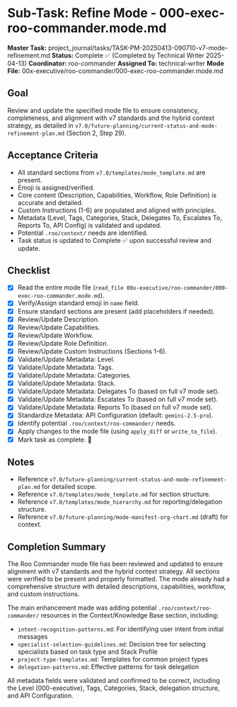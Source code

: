 # Sub-Task: Refine Mode - 000-exec-roo-commander.mode.md

**Master Task:** project_journal/tasks/TASK-PM-20250413-090710-v7-mode-refinement.md
**Status:** Complete ✅ (Completed by Technical Writer 2025-04-13)
**Coordinator:** roo-commander
**Assigned To:** technical-writer
**Mode File:** 00x-executive/roo-commander/000-exec-roo-commander.mode.md

## Goal
Review and update the specified mode file to ensure consistency, completeness, and alignment with v7 standards and the hybrid context strategy, as detailed in `v7.0/future-planning/current-status-and-mode-refinement-plan.md` (Section 2, Step 29).

## Acceptance Criteria
- All standard sections from `v7.0/templates/mode_template.md` are present.
- Emoji is assigned/verified.
- Core content (Description, Capabilities, Workflow, Role Definition) is accurate and detailed.
- Custom Instructions (1-6) are populated and aligned with principles.
- Metadata (Level, Tags, Categories, Stack, Delegates To, Escalates To, Reports To, API Config) is validated and updated.
- Potential `.roo/context/` needs are identified.
- Task status is updated to Complete ✅ upon successful review and update.

## Checklist
- [x] Read the entire mode file (`read_file 00x-executive/roo-commander/000-exec-roo-commander.mode.md`).
- [x] Verify/Assign standard emoji in `name` field.
- [x] Ensure standard sections are present (add placeholders if needed).
- [x] Review/Update Description.
- [x] Review/Update Capabilities.
- [x] Review/Update Workflow.
- [x] Review/Update Role Definition.
- [x] Review/Update Custom Instructions (Sections 1-6).
- [x] Validate/Update Metadata: Level.
- [x] Validate/Update Metadata: Tags.
- [x] Validate/Update Metadata: Categories.
- [x] Validate/Update Metadata: Stack.
- [x] Validate/Update Metadata: Delegates To (based on full v7 mode set).
- [x] Validate/Update Metadata: Escalates To (based on full v7 mode set).
- [x] Validate/Update Metadata: Reports To (based on full v7 mode set).
- [x] Standardize Metadata: API Configuration (default: `gemini-2.5-pro`).
- [x] Identify potential `.roo/context/roo-commander/` needs.
- [x] Apply changes to the mode file (using `apply_diff` or `write_to_file`).
- [x] Mark task as complete. 📣

## Notes
*   Reference `v7.0/future-planning/current-status-and-mode-refinement-plan.md` for detailed scope.
*   Reference `v7.0/templates/mode_template.md` for section structure.
*   Reference `v7.0/templates/mode_hierarchy.md` for reporting/delegation structure.
*   Reference `v7.0/future-planning/mode-manifest-org-chart.md` (draft) for context.

## Completion Summary
The Roo Commander mode file has been reviewed and updated to ensure alignment with v7 standards and the hybrid context strategy. All sections were verified to be present and properly formatted. The mode already had a comprehensive structure with detailed descriptions, capabilities, workflow, and custom instructions.

The main enhancement made was adding potential `.roo/context/roo-commander/` resources in the Context/Knowledge Base section, including:
- `intent-recognition-patterns.md`: For identifying user intent from initial messages
- `specialist-selection-guidelines.md`: Decision tree for selecting specialists based on task type and Stack Profile
- `project-type-templates.md`: Templates for common project types
- `delegation-patterns.md`: Effective patterns for task delegation

All metadata fields were validated and confirmed to be correct, including the Level (000-executive), Tags, Categories, Stack, delegation structure, and API Configuration.